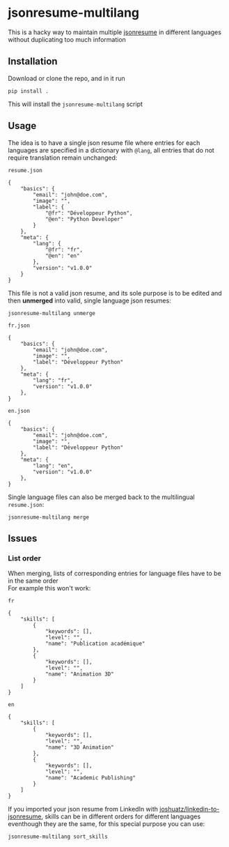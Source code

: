 # jsonresume-multilang

This is a hacky way to maintain multiple [jsonresume](https://jsonresume.org/) in different languages without duplicating too much information    

## Installation

Download or clone the repo, and in it run

```
pip install .
```

This will install the `jsonresume-multilang` script

## Usage

The idea is to have a single json resume file where entries for each languages are specified in a dictionary with `@lang`, all entries that do not require translation remain unchanged:

`resume.json`
```
{
    "basics": {
        "email": "john@doe.com",
        "image": "",
        "label": {
            "@fr": "Développeur Python",
            "@en": "Python Developer"
        }
    },
    "meta": {
        "lang": {
            "@fr": "fr",
            "@en": "en"
        },
        "version": "v1.0.0"
    }
}
```

This file is not a valid json resume, and its sole purpose is to be edited and then **unmerged** into valid, single language json resumes:

```
jsonresume-multilang unmerge
```

`fr.json`
```
{
    "basics": {
        "email": "john@doe.com",
        "image": "",
        "label": "Développeur Python"
    },
    "meta": {
        "lang": "fr",
        "version": "v1.0.0"
    },
}
```

`en.json`
```
{
    "basics": {
        "email": "john@doe.com",
        "image": "",
        "label": "Développeur Python"
    },
    "meta": {
        "lang": "en",
        "version": "v1.0.0"
    },
}
```

Single language files can also be merged back to the multilingual `resume.json`:

```
jsonresume-multilang merge
```

## Issues

### List order

When merging, lists of corresponding entries for language files have to be in the same order    
For example this won't work:

`fr`
```
{
    "skills": [
        {
            "keywords": [],
            "level": "",
            "name": "Publication académique"
        },
        {
            "keywords": [],
            "level": "",
            "name": "Animation 3D"
        }
    ]
}
```

`en`
```
{
    "skills": [
        {
            "keywords": [],
            "level": "",
            "name": "3D Animation"
        },
        {
            "keywords": [],
            "level": "",
            "name": "Academic Publishing"
        }
    ]
}
```

If you imported your json resume from LinkedIn with [joshuatz/linkedin-to-jsonresume](https://github.com/joshuatz/linkedin-to-jsonresume), skills can be in different orders for different languages eventhough they are the same, for this special purpose you can use:
```
jsonresume-multilang sort_skills
```

